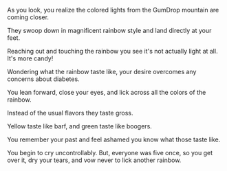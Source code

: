 As you look, you realize the colored lights from the GumDrop mountain are
coming closer. 

They swoop down in magnificent rainbow style and land directly at your feet.

Reaching out and touching the rainbow you see it's not actually light at all. It's more candy!

Wondering what the rainbow taste like, your desire overcomes any concerns about diabetes.

You lean forward, close your eyes, and lick across all the colors of the rainbow. 

Instead of the usual flavors they taste gross. 

Yellow taste like barf, and green taste like boogers.

You remember your past and feel ashamed you know what those taste like. 

You begin to cry uncontrollably.  But, everyone was five once, so you get over it, dry your tears, and vow never to lick another rainbow.


